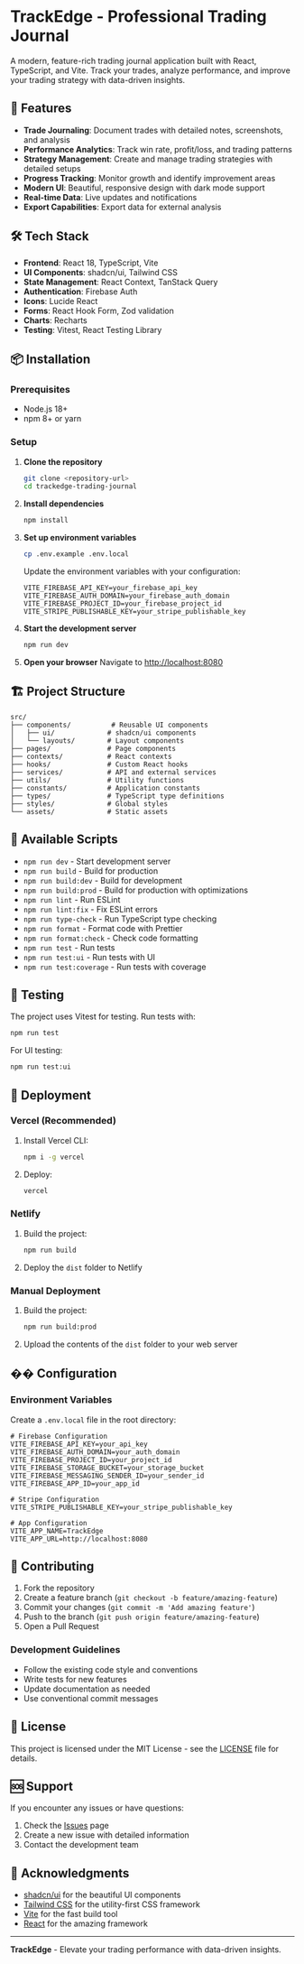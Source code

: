 # TrackEdge - Professional Trading Journal

A modern, feature-rich trading journal application built with React, TypeScript, and Vite. Track your trades, analyze performance, and improve your trading strategy with data-driven insights.

## 🚀 Features

- **Trade Journaling**: Document trades with detailed notes, screenshots, and analysis
- **Performance Analytics**: Track win rate, profit/loss, and trading patterns
- **Strategy Management**: Create and manage trading strategies with detailed setups
- **Progress Tracking**: Monitor growth and identify improvement areas
- **Modern UI**: Beautiful, responsive design with dark mode support
- **Real-time Data**: Live updates and notifications
- **Export Capabilities**: Export data for external analysis

## 🛠️ Tech Stack

- **Frontend**: React 18, TypeScript, Vite
- **UI Components**: shadcn/ui, Tailwind CSS
- **State Management**: React Context, TanStack Query
- **Authentication**: Firebase Auth
- **Icons**: Lucide React
- **Forms**: React Hook Form, Zod validation
- **Charts**: Recharts
- **Testing**: Vitest, React Testing Library

## 📦 Installation

### Prerequisites

- Node.js 18+ 
- npm 8+ or yarn

### Setup

1. **Clone the repository**
   ```bash
   git clone <repository-url>
   cd trackedge-trading-journal
   ```

2. **Install dependencies**
   ```bash
   npm install
   ```

3. **Set up environment variables**
   ```bash
   cp .env.example .env.local
   ```
   
   Update the environment variables with your configuration:
   ```env
   VITE_FIREBASE_API_KEY=your_firebase_api_key
   VITE_FIREBASE_AUTH_DOMAIN=your_firebase_auth_domain
   VITE_FIREBASE_PROJECT_ID=your_firebase_project_id
   VITE_STRIPE_PUBLISHABLE_KEY=your_stripe_publishable_key
   ```

4. **Start the development server**
   ```bash
   npm run dev
   ```

5. **Open your browser**
   Navigate to [http://localhost:8080](http://localhost:8080)

## 🏗️ Project Structure

```
src/
├── components/          # Reusable UI components
│   ├── ui/             # shadcn/ui components
│   └── layouts/        # Layout components
├── pages/              # Page components
├── contexts/           # React contexts
├── hooks/              # Custom React hooks
├── services/           # API and external services
├── utils/              # Utility functions
├── constants/          # Application constants
├── types/              # TypeScript type definitions
├── styles/             # Global styles
└── assets/             # Static assets
```

## 📝 Available Scripts

- `npm run dev` - Start development server
- `npm run build` - Build for production
- `npm run build:dev` - Build for development
- `npm run build:prod` - Build for production with optimizations
- `npm run lint` - Run ESLint
- `npm run lint:fix` - Fix ESLint errors
- `npm run type-check` - Run TypeScript type checking
- `npm run format` - Format code with Prettier
- `npm run format:check` - Check code formatting
- `npm run test` - Run tests
- `npm run test:ui` - Run tests with UI
- `npm run test:coverage` - Run tests with coverage

## 🧪 Testing

The project uses Vitest for testing. Run tests with:

```bash
npm run test
```

For UI testing:
```bash
npm run test:ui
```

## 🚀 Deployment

### Vercel (Recommended)

1. Install Vercel CLI:
   ```bash
   npm i -g vercel
   ```

2. Deploy:
   ```bash
   vercel
   ```

### Netlify

1. Build the project:
   ```bash
   npm run build
   ```

2. Deploy the `dist` folder to Netlify

### Manual Deployment

1. Build the project:
   ```bash
   npm run build:prod
   ```

2. Upload the contents of the `dist` folder to your web server

## �� Configuration

### Environment Variables

Create a `.env.local` file in the root directory:

```env
# Firebase Configuration
VITE_FIREBASE_API_KEY=your_api_key
VITE_FIREBASE_AUTH_DOMAIN=your_auth_domain
VITE_FIREBASE_PROJECT_ID=your_project_id
VITE_FIREBASE_STORAGE_BUCKET=your_storage_bucket
VITE_FIREBASE_MESSAGING_SENDER_ID=your_sender_id
VITE_FIREBASE_APP_ID=your_app_id

# Stripe Configuration
VITE_STRIPE_PUBLISHABLE_KEY=your_stripe_publishable_key

# App Configuration
VITE_APP_NAME=TrackEdge
VITE_APP_URL=http://localhost:8080
```

## 🤝 Contributing

1. Fork the repository
2. Create a feature branch (`git checkout -b feature/amazing-feature`)
3. Commit your changes (`git commit -m 'Add amazing feature'`)
4. Push to the branch (`git push origin feature/amazing-feature`)
5. Open a Pull Request

### Development Guidelines

- Follow the existing code style and conventions
- Write tests for new features
- Update documentation as needed
- Use conventional commit messages

## 📄 License

This project is licensed under the MIT License - see the [LICENSE](LICENSE) file for details.

## 🆘 Support

If you encounter any issues or have questions:

1. Check the [Issues](https://github.com/your-repo/issues) page
2. Create a new issue with detailed information
3. Contact the development team

## 🙏 Acknowledgments

- [shadcn/ui](https://ui.shadcn.com/) for the beautiful UI components
- [Tailwind CSS](https://tailwindcss.com/) for the utility-first CSS framework
- [Vite](https://vitejs.dev/) for the fast build tool
- [React](https://reactjs.org/) for the amazing framework

---

**TrackEdge** - Elevate your trading performance with data-driven insights.

